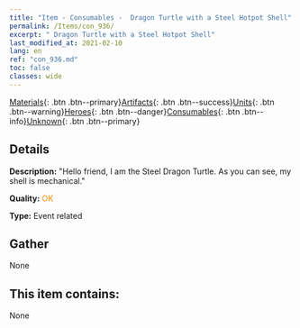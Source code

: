 ```yaml
---
title: "Item - Consumables -  Dragon Turtle with a Steel Hotpot Shell"
permalink: /Items/con_936/
excerpt: " Dragon Turtle with a Steel Hotpot Shell"
last_modified_at: 2021-02-10
lang: en
ref: "con_936.md"
toc: false
classes: wide
---
```

 [Materials](/Items/){: .btn .btn--primary}[Artifacts](/Items/Artifacts/){: .btn .btn--success}[Units](/Items/Units/){: .btn .btn--warning}[Heroes](/Items/Heroes/){: .btn .btn--danger}[Consumables](/Items/Consumables/){: .btn .btn--info}[Unknown](/Items/Unknown/){: .btn .btn--primary}

## Details
 **Description:** \"Hello friend, I am the Steel Dragon Turtle. As you can see, my shell is mechanical.\"

 **Quality:** <span style="color: #FF8C00">OK</span>

 **Type:** Event related

## Gather

  None

## This item contains:

  None

